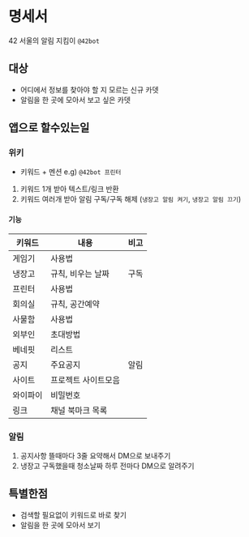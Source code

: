 # 명세서

42 서울의 알림 지킴이 `@42bot`

## 대상

- 어디에서 정보를 찾아야 할 지 모르는 신규 카뎃
- 알림을 한 곳에 모아서 보고 싶은 카뎃

## 앱으로 할수있는일

### 위키

- 키워드 + 멘션 e.g) `@42bot 프린터`

1. 키워드 1개 받아 텍스트/링크 반환
2. 키워드 여러개 받아 알림 구독/구독 해제 (`냉장고 알림 켜기`, `냉장고 알림 끄기`)

#### 기능

| 키워드   | 내용                | 비고 |
| -------- | ------------------- | ---- |
| 게임기   | 사용법              |      |
| 냉장고   | 규칙, 비우는 날짜   | 구독 |
| 프린터   | 사용법              |      |
| 회의실   | 규칙, 공간예약      |      |
| 사물함   | 사용법              |      |
| 외부인   | 초대방법            |      |
| 베네핏   | 리스트              |      |
| 공지     | 주요공지            | 알림 |
| 사이트   | 프로젝트 사이트모음 |      |
| 와이파이 | 비밀번호            |      |
| 링크     | 채널 북마크 목록    |      |

### 알림

1. 공지사항 뜰때마다 3줄 요약해서 DM으로 보내주기
2. 냉장고 구독했을때 청소날짜 하루 전마다 DM으로 알려주기

## 특별한점

- 검색할 필요없이 키워드로 바로 찾기
- 알림을 한 곳에 모아서 보기
